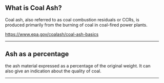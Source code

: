 ## What is Coal Ash?
Coal ash, also referred to as coal combustion residuals or CCRs, is produced primarily from the burning of coal in coal-fired power plants.

https://www.epa.gov/coalash/coal-ash-basics

____

## Ash as a percentage
the ash material expressed as a percentage of the original weight. It can also give an indication about the quality of coal. 
________________________